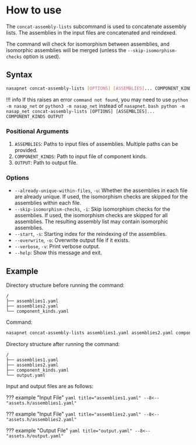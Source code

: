 # How to use

The `concat-assembly-lists` subcommand is used to concatenate assembly lists.
The assemblies in the input files are concatenated and reindexed. 

The command will check for isomorphism between assemblies, and isomorphic assemblies will be merged (unless the `--skip-isomorphism-checks` option is used).

## Syntax

```bash
nasapnet concat-assembly-lists [OPTIONS] [ASSEMBLIES]... COMPONENT_KINDS OUTPUT
```

!!! info
    If this raises an error `command not found`, you may need to use `python -m nasap_net` or `python3 -m nasap_net` instead of `nasapnet`.
    ```bash
    python -m nasap_net concat-assembly-lists [OPTIONS] [ASSEMBLIES]... COMPONENT_KINDS OUTPUT
    ```

### Positional Arguments
1. `ASSEMBLIES`: Paths to input files of assemblies. Multiple paths can be provided.
2. `COMPONENT_KINDS`: Path to input file of component kinds.
3. `OUTPUT`: Path to output file.

### Options
- `--already-unique-within-files`, `-u`: Whether the assemblies in each file are already unique. If used, the isomorphism checks are skipped for the assemblies within each file.
- `--skip-isomorphism-checks`, `-i`: Skip isomorphism checks for the assemblies. If used, the isomorphism checks are skipped for all assemblies. The resulting assembly list may contain isomorphic assemblies.
- `--start`, `-s`: Starting index for the reindexing of the assemblies.
- `--overwrite`, `-o`: Overwrite output file if it exists.
- `--verbose`, `-v`: Print verbose output.
- `--help`: Show this message and exit.

## Example

Directory structure before running the command:
```
/
├── assemblies1.yaml
├── assemblies2.yaml
└── component_kinds.yaml
```

Command:
```bash
nasapnet concat-assembly-lists assemblies1.yaml assemblies2.yaml component_kinds.yaml output.yaml
```

Directory structure after running the command:
```
/
├── assemblies1.yaml
├── assemblies2.yaml
├── component_kinds.yaml
└── output.yaml
```

Input and output files are as follows:

??? example "Input File"
    ``` yaml title="assemblies1.yaml"
    --8<-- "assets.h/assemblies1.yaml"
    ```

??? example "Input File"
    ``` yaml title="assemblies2.yaml"
    --8<-- "assets.h/assemblies2.yaml"
    ```

??? example "Output File"
    ``` yaml title="output.yaml"
    --8<-- "assets.h/output.yaml"
    ```